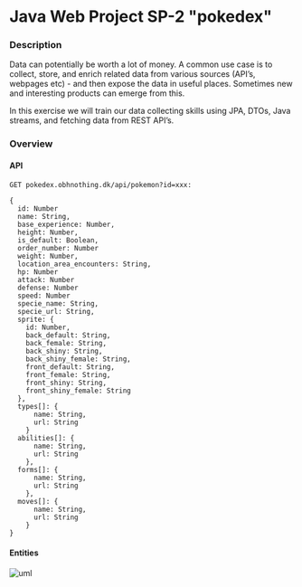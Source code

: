 # Java Web Project SP-2 "pokedex"

### Description

Data can potentially be worth a lot of money. A common use case is to collect, store, and enrich related data from various sources (API’s, webpages etc) - and then expose the data in useful places. Sometimes new and interesting products can emerge from this.

In this exercise we will train our data collecting skills using JPA, DTOs, Java streams, and fetching data from REST API’s.

### Overview

#### API

```GET pokedex.obhnothing.dk/api/pokemon?id=xxx:```

```
{
  id: Number
  name: String,
  base_experience: Number,
  height: Number,
  is_default: Boolean,
  order_number: Number
  weight: Number,
  location_area_encounters: String,
  hp: Number
  attack: Number
  defense: Number
  speed: Number
  specie_name: String,
  specie_url: String,
  sprite: {
    id: Number,
    back_default: String,
    back_female: String,
    back_shiny: String,
    back_shiny_female: String,
    front_default: String,
    front_female: String,
    front_shiny: String,
    front_shiny_female: String
  },
  types[]: {
      name: String,
      url: String
    }
  abilities[]: {
      name: String,
      url: String
    },
  forms[]: {
      name: String,
      url: String
    },
  moves[]: {
      name: String,
      url: String
    }
}
```

#### Entities

![uml](https://github.com/Oskar123456/sp-2-pokedex/blob/master/report/ERD.png?raw=true)
